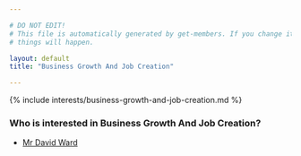 ```yaml
---

# DO NOT EDIT!
# This file is automatically generated by get-members. If you change it, bad
# things will happen.

layout: default
title: "Business Growth And Job Creation"

---
```


{% include interests/business-growth-and-job-creation.md %}

### Who is interested in Business Growth And Job Creation?


* [Mr David Ward](../members/mr-david-ward.html)
